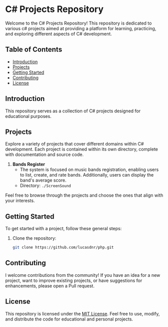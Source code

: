 # C# Projects Repository

Welcome to the C# Projects Repository! This repository is dedicated to various c# projects aimed at providing a platform for learning, practicing, and exploring different aspects of C# development.

## Table of Contents
- [Introduction](#introduction)
- [Projects](#projects)
- [Getting Started](#getting-started)
- [Contributing](#contributing)
- [License](#license)

## Introduction
This repository serves as a collection of C# projects designed for educational purposes.

## Projects
Explore a variety of projects that cover different domains within C# development. Each project is contained within its own directory, complete with documentation and source code.

1. **Bands Register**
   - The system is focused on music bands registration, enabling users to list, create, and rate bands. Additionally, users can display the band's average score.
   - Directory: `./ScreenSound`



Feel free to browse through the projects and choose the ones that align with your interests.

## Getting Started
To get started with a project, follow these general steps:

1. Clone the repository:
   ```bash
   git clone https://github.com/lucasdnr/php.git

## Contributing
I welcome contributions from the community! If you have an idea for a new project, want to improve existing projects, or have suggestions for enhancements, please open a Pull request.

## License
This repository is licensed under the [MIT License](https://opensource.org/license/mit/). Feel free to use, modify, and distribute the code for educational and personal projects.
